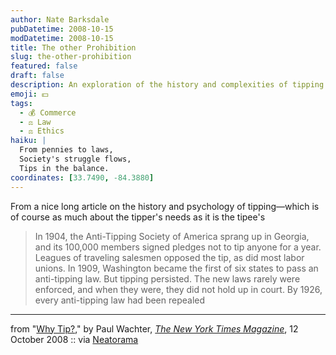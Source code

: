 ```yaml
---
author: Nate Barksdale
pubDatetime: 2008-10-15
modDatetime: 2008-10-15
title: The other Prohibition
slug: the-other-prohibition
featured: false
draft: false
description: An exploration of the history and complexities of tipping practices in America.
emoji: 💵
tags:
  - 💰 Commerce
  - ⚖️ Law
  - ⚖️ Ethics
haiku: |
  From pennies to laws,  
  Society's struggle flows,  
  Tips in the balance.
coordinates: [33.7490, -84.3880]
---
```


From a nice long article on the history and psychology of tipping—which is of course as much about the tipper's needs as it is the tipee's

> In 1904, the Anti-Tipping Society of America sprang up in Georgia, and its 100,000 members signed pledges not to tip anyone for a year. Leagues of traveling salesmen opposed the tip, as did most labor unions. In 1909, Washington became the first of six states to pass an anti-tipping law. But tipping persisted. The new laws rarely were enforced, and when they were, they did not hold up in court. By 1926, every anti-tipping law had been repealed

---

from "[Why Tip?](https://www.google.com/search?q=%22Why%20Tip%3F%22%20nytimes.com)," by Paul Wachter, [_The New York Times Magazine_](https://www.google.com/search?q=%22_The%20New%20York%20Times%20Magazine_%22%20nytimes.com), 12 October 2008 :: via [Neatorama](http://www.neatorama.com/2008/10/12/why-we-tip/)
